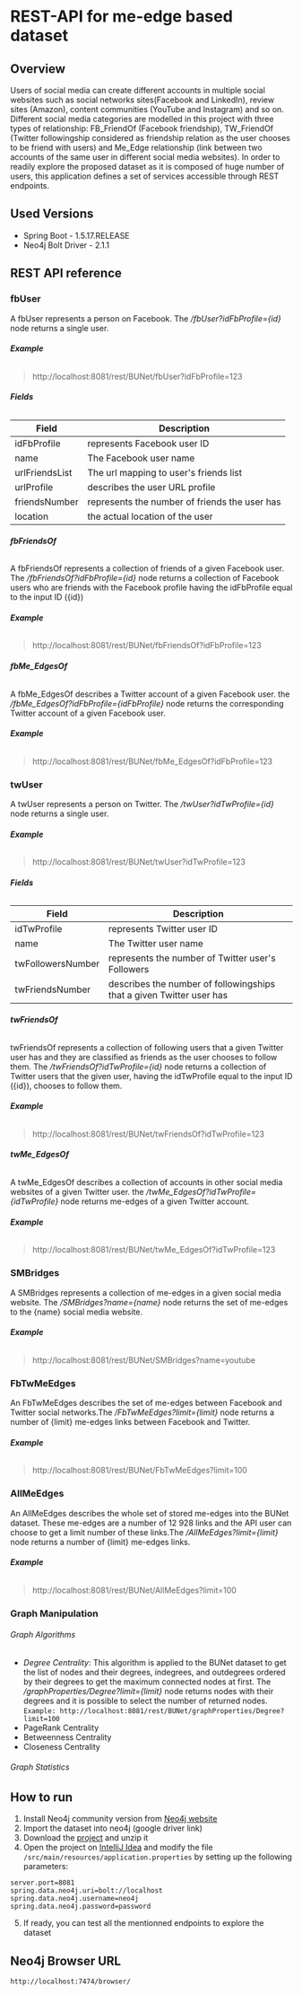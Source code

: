 # REST-API for me-edge based dataset 

## Overview
Users of social media can create different accounts in multiple social websites such as social networks sites(Facebook and LinkedIn), 
review sites (Amazon), content communities (YouTube and Instagram) and so on. Different social media categories are modelled in this project with three types of relationship: FB_FriendOf (Facebook friendship), TW_FriendOf (Twitter followingship considered as friendship relation  as the user chooses to be friend with users) and Me_Edge relationship (link between two accounts of the same user in different social media websites). 
In order to readily explore the proposed dataset as it is composed of huge number of users, this application defines a set of services accessible through REST endpoints.

## Used Versions
- Spring Boot - 1.5.17.RELEASE
- Neo4j Bolt Driver - 2.1.1
## REST API reference
### **fbUser** 
 A fbUser represents a person on Facebook. The _/fbUser?idFbProfile={id}_ node returns a single user.
###### **Example**
 > http://localhost:8081/rest/BUNet/fbUser?idFbProfile=123
###### **Fields**
| Field| Description |
| --- | --- |
| idFbProfile | represents Facebook user ID |
| name | The Facebook user name |
| urlFriendsList | The url mapping to user's friends list|
| urlProfile | describes the user URL profile |
| friendsNumber | represents the number of friends the user has|
| location| the actual location of the user |
###### **fbFriendsOf**
A fbFriendsOf represents a collection of friends of a given Facebook user. The _/fbFriendsOf?idFbProfile={id}_ node returns a collection of Facebook users who are friends with the Facebook profile having the idFbProfile equal to the input ID ({id})
###### **Example**
> http://localhost:8081/rest/BUNet/fbFriendsOf?idFbProfile=123
###### **fbMe_EdgesOf**
A fbMe_EdgesOf describes a Twitter account of a given Facebook user. the _/fbMe_EdgesOf?idFbProfile={idFbProfile}_ node returns the corresponding Twitter account of a given Facebook user.
###### **Example**
> http://localhost:8081/rest/BUNet/fbMe_EdgesOf?idFbProfile=123
### **twUser** 
 A twUser represents a person on Twitter. The _/twUser?idTwProfile={id}_ node returns a single user.
###### **Example**
 > http://localhost:8081/rest/BUNet/twUser?idTwProfile=123
###### **Fields**
| Field| Description |
| --- | --- |
| idTwProfile | represents Twitter user ID|
| name | The Twitter user name|
| twFollowersNumber | represents the number of Twitter user's Followers|
| twFriendsNumber | describes the number of followingships that a given Twitter user has|
###### **twFriendsOf**
twFriendsOf represents a collection of following users that a given Twitter user has and they are classified as friends as the user chooses to follow them. The _/twFriendsOf?idTwProfile={id}_ node returns a collection of Twitter users that the given user, having the idTwProfile equal to the input ID ({id}), chooses to follow them.
###### **Example**
> http://localhost:8081/rest/BUNet/twFriendsOf?idTwProfile=123
###### **twMe_EdgesOf**
A twMe_EdgesOf describes a collection of accounts in other social media websites of a given Twitter user. the _/twMe_EdgesOf?idTwProfile={idTwProfile}_ node returns me-edges of a given Twitter account.
###### **Example**
> http://localhost:8081/rest/BUNet/twMe_EdgesOf?idTwProfile=123
### **SMBridges**
A SMBridges represents a collection of me-edges in a given social media website. The _/SMBridges?name={name}_ node returns the set of me-edges to the {name} social media website.
###### **Example**
> http://localhost:8081/rest/BUNet/SMBridges?name=youtube
### **FbTwMeEdges**
An FbTwMeEdges describes the set of me-edges between Facebook and Twitter social networks.The _/FbTwMeEdges?limit={limit}_ node returns a number of {limit} me-edges links between Facebook and Twitter. 
###### **Example**
> http://localhost:8081/rest/BUNet/FbTwMeEdges?limit=100
### **AllMeEdges**
An AllMeEdges describes the whole set of stored me-edges into the BUNet dataset. These me-edges are a number of 12 928 links and the API user can choose to get a limit number of these links.The _/AllMeEdges?limit={limit}_ node returns a number of {limit} me-edges links. 
###### **Example**
> http://localhost:8081/rest/BUNet/AllMeEdges?limit=100
### Graph Manipulation
###### Graph Algorithms
- _Degree Centrality_: This algorithm is applied to the BUNet dataset to get the list of nodes and their degrees, indegrees, and outdegrees ordered by their degrees to get the maximum connected nodes at first. The _/graphProperties/Degree?limit={limit}_ node returns nodes with their degrees and it is possible to select the number of returned nodes.
 `Example: http://localhost:8081/rest/BUNet/graphProperties/Degree?limit=100`
- PageRank Centrality
- Betweenness Centrality
- Closeness Centrality
###### Graph Statistics

## How to run 
1. Install Neo4j community version from [Neo4j website](https://neo4j.com/download/)
2. Import the dataset into neo4j (google driver link)
3. Download the [project](https://github.com/amaraamina/MeEdgeBasedDataset-REST-API) and unzip it
4. Open the project on [IntelliJ Idea](https://www.jetbrains.com/idea/download/#section=windows) and modify the file `/src/main/resources/application.properties` by setting up the following parameters:
 ```
 server.port=8081
 spring.data.neo4j.uri=bolt://localhost
 spring.data.neo4j.username=neo4j
 spring.data.neo4j.password=password
 ```
5. If ready, you can test all the mentionned endpoints to explore the dataset
## Neo4j Browser URL

```
http://localhost:7474/browser/
```





